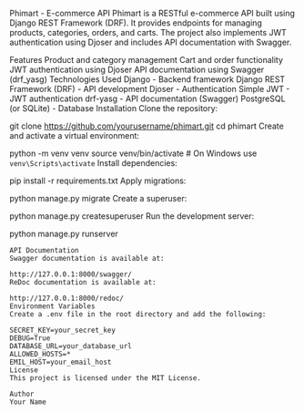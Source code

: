 Phimart - E-commerce API
Phimart is a RESTful e-commerce API built using Django REST Framework (DRF). It provides endpoints for managing products, categories, orders, and carts. The project also implements JWT authentication using Djoser and includes API documentation with Swagger.

Features
Product and category management
Cart and order functionality
JWT authentication using Djoser
API documentation using Swagger (drf_yasg)
Technologies Used
Django - Backend framework
Django REST Framework (DRF) - API development
Djoser - Authentication
Simple JWT - JWT authentication
drf-yasg - API documentation (Swagger)
PostgreSQL (or SQLite) - Database
Installation
Clone the repository:

git clone https://github.com/yourusername/phimart.git
cd phimart
Create and activate a virtual environment:

python -m venv venv
source venv/bin/activate  # On Windows use `venv\Scripts\activate`
Install dependencies:

pip install -r requirements.txt
Apply migrations:

python manage.py migrate
Create a superuser:

python manage.py createsuperuser
Run the development server:

python manage.py runserver
```    |
API Documentation
Swagger documentation is available at:

http://127.0.0.1:8000/swagger/
ReDoc documentation is available at:

http://127.0.0.1:8000/redoc/
Environment Variables
Create a .env file in the root directory and add the following:

SECRET_KEY=your_secret_key
DEBUG=True
DATABASE_URL=your_database_url
ALLOWED_HOSTS=*
EMIL_HOST=your_email_host
License
This project is licensed under the MIT License.

Author
Your Name
